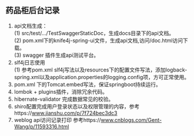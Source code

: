 ## 药品柜后台记录

1. api文档生成：
<br>(1) src/test/.../TestSwaggerStaticDoc，生成docs目录下的api文档。
<br>(2) pom.xml下的knife4j-spring-ui文件，生成api文档,访问/doc.html访问下载。
<br>(3) swagger 插件生成api测试平台。
2. slf4j日志使用
<br>(1) 参考pom.xml slf4j写法以及resources下的配置文件写法，添加logback-spring.xml以及application.properties的logging.config项，方可正常使用。
3. pom.xml 下的Tomcat.embed写法，保证springboot持续运行。
4. lombok + plugins插件，消除冗余代码。
5. hibernate-validator 完成数据常见的校验。
6. shiro配置完成用户登录状态以及权限管理的内容，参考https://www.jianshu.com/p/7f724bec3dc3
7. weblog api访问记录打印 参考https://www.cnblogs.com/Gent-Wang/p/11593316.html



